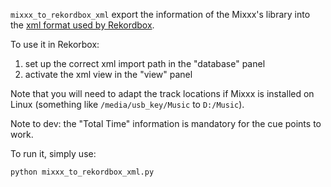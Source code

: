 `mixxx_to_rekordbox_xml` export the information of the Mixxx's library 
into the [xml format used by Rekordbox](https://cdn.rekordbox.com/files/20200410160904/xml_format_list.pdf).

To use it in Rekorbox:  
1. set up the correct xml import path in the "database" panel
2. activate the xml view in the "view" panel

Note that you will need to adapt the track locations if Mixxx is installed on Linux (something like `/media/usb_key/Music` to `D:/Music`).  

Note to dev: the "Total Time" information is mandatory for the cue points to work.

To run it, simply use:  
```bash
python mixxx_to_rekordbox_xml.py
```
